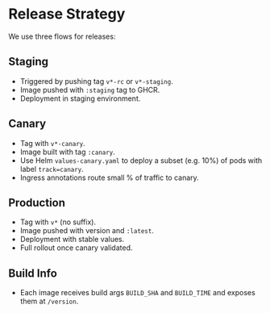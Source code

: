 # Release Strategy

We use three flows for releases:

## Staging
- Triggered by pushing tag `v*-rc` or `v*-staging`.
- Image pushed with `:staging` tag to GHCR.
- Deployment in staging environment.

## Canary
- Tag with `v*-canary`.
- Image built with tag `:canary`.
- Use Helm `values-canary.yaml` to deploy a subset (e.g. 10%) of pods with label `track=canary`.
- Ingress annotations route small % of traffic to canary.

## Production
- Tag with `v*` (no suffix).
- Image pushed with version and `:latest`.
- Deployment with stable values.
- Full rollout once canary validated.

## Build Info
- Each image receives build args `BUILD_SHA` and `BUILD_TIME` and exposes them at `/version`.

